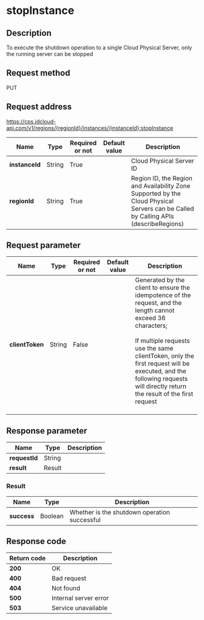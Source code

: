 # stopInstance


## Description
To execute the shutdown operation to a single Cloud Physical Server, only the running server can be stopped

## Request method
PUT

## Request address
https://cps.jdcloud-api.com/v1/regions/{regionId}/instances/{instanceId}:stopInstance

|Name|Type|Required or not|Default value|Description|
|---|---|---|---|---|
|**instanceId**|String|True| |Cloud Physical Server ID|
|**regionId**|String|True| |Region ID, the Region and Availability Zone Supported by the Cloud Physical Servers can be Called by Calling APIs (describeRegions)|

## Request parameter
|Name|Type|Required or not|Default value|Description|
|---|---|---|---|---|
|**clientToken**|String|False| |Generated by the client to ensure the idempotence of the request, and the length cannot exceed 36 characters;<br/><br>If multiple requests use the same clientToken, only the first request will be executed, and the following requests will directly return the result of the first request<br/><br>|


## Response parameter
|Name|Type|Description|
|---|---|---|
|**requestId**|String| |
|**result**|Result| |


### Result
|Name|Type|Description|
|---|---|---|
|**success**|Boolean|Whether is the shutdown operation successful|

## Response code
|Return code|Description|
|---|---|
|**200**|OK|
|**400**|Bad request|
|**404**|Not found|
|**500**|Internal server error|
|**503**|Service unavailable|

